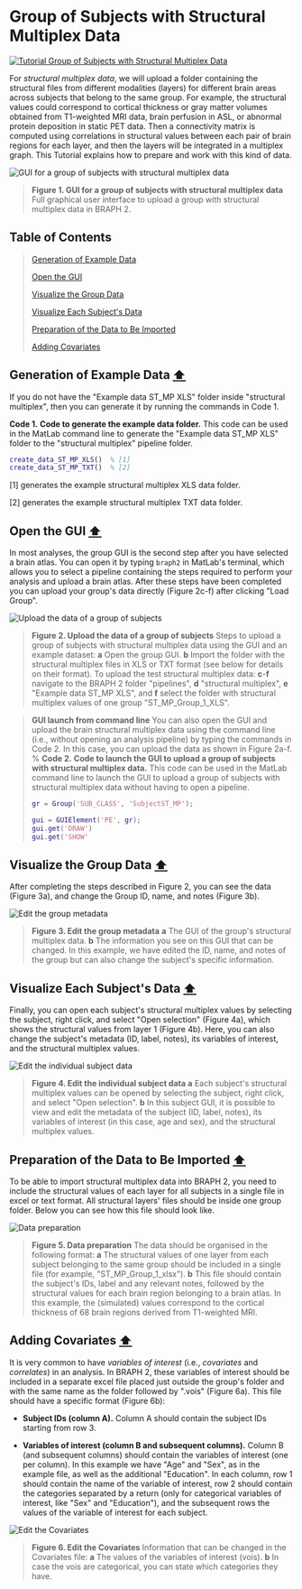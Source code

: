 # Group of Subjects with Structural Multiplex Data

[![Tutorial Group of Subjects with Structural Multiplex Data](https://img.shields.io/badge/PDF-Download-red?style=flat-square&logo=adobe-acrobat-reader)](tut_gr_st_mp.pdf)

For *structural multiplex data*, we will upload a folder containing the structural files from different modalities (layers) for different brain areas across subjects that belong to the same group. For example, the structural values could correspond to cortical thickness or gray matter volumes obtained from T1-weighted MRI data, brain perfusion in ASL, or abnormal protein deposition in static PET data. Then a connectivity matrix is computed using correlations in structural values between each pair of brain regions for each layer, and then the layers will be integrated in a multiplex graph. This Tutorial explains how to prepare and work with this kind of data.


<img src="fig01.jpg" alt="GUI for a group of subjects with structural multiplex data">

> **Figure 1. GUI for a group of subjects with structural multiplex data**
> Full graphical user interface to upload a group with structural multiplex data in BRAPH 2.

## Table of Contents
> [Generation of Example Data](#Generation-of-Example-Data)
>
> [Open the GUI](#Open-the-GUI)
>
> [Visualize the Group Data](#Visualize-the-Group-Data)
>
> [Visualize Each Subject's Data](#Visualize-Each-Subjects-Data)
>
> [Preparation of the Data to Be Imported](#Preparation-of-the-Data-to-Be-Imported)
>
> [Adding Covariates](#Adding-Covariates)
>




<a id="Generation-of-Example-Data"></a>
## Generation of Example Data  [⬆](#Table-of-Contents)

If you do not have the "Example data ST_MP XLS" folder inside "structural multiplex", then you can generate it by running the commands in Code 1.

**Code 1.** **Code to generate the example data folder.**
		This code can be used in the MatLab command line to generate the "Example data ST_MP XLS" folder to the "structural multiplex" pipeline folder.
````matlab
create_data_ST_MP_XLS()  % [1]
create_data_ST_MP_TXT()  % [2]
````

[1] generates the example structural multiplex XLS data folder.

[2] generates the example structural multiplex TXT data folder.


<a id="Open-the-GUI"></a>
## Open the GUI  [⬆](#Table-of-Contents)

In most analyses, the group GUI is the second step after you have selected a brain atlas. You can open it by typing `braph2` in MatLab's terminal, which allows you to select a pipeline containing the steps required to perform your analysis and upload a brain atlas. After these steps have been completed you can upload your group's data directly (Figure 2c-f) after clicking "Load Group". 



<img src="fig02.jpg" alt="Upload the data of a group of subjects">

> **Figure 2. Upload the data of a group of subjects**
> Steps to upload a group of subjects with structural multiplex data using the GUI and an example dataset: 
> 	**a** Open the group GUI.
> 	**b** Import the folder with the structural multiplex files in XLS or TXT format (see below for details on their format).
> 	To upload the test structural multiplex data:
> 	**c**-**f** navigate to the BRAPH 2 folder "pipelines", **d** "structural multiplex",  **e** "Example data ST_MP XLS", and **f** select the folder with structural multiplex values of one group "ST_MP_Group_1_XLS".


> **GUI launch from command line**
> You can also open the GUI and upload the brain structural multiplex data using the command line (i.e., without opening an analysis pipeline) by typing the commands in Code 2. In this case, you can upload the data as shown in Figure 2a-f.
> %
> **Code 2.** **Code to launch the GUI to upload a group of subjects with structural multiplex data.**
> 		This code can be used in the MatLab command line to launch the GUI to upload a group of subjects with structural multiplex data without having to open a pipeline.
> ````matlab
> gr = Group('SUB_CLASS', 'SubjectST_MP');
> 
> gui = GUIElement('PE', gr);
> gui.get('DRAW')
> gui.get('SHOW'
> ````

<a id="Visualize-the-Group-Data"></a>
## Visualize the Group Data  [⬆](#Table-of-Contents)

After completing the steps described in Figure 2, you can see the data (Figure 3a), and change the Group ID, name, and notes (Figure 3b). 



<img src="fig03.jpg" alt="Edit the group metadata">

> **Figure 3. Edit the group metadata**
> **a** The GUI of the group's structural multiplex data. 
> 	**b** The information you see on this GUI that can be changed. In this example, we have edited the ID, name, and notes of the group but can also change the subject's specific information.

<a id="Visualize-Each-Subjects-Data"></a>
## Visualize Each Subject's Data  [⬆](#Table-of-Contents)

Finally, you can open each subject's structural multiplex values by selecting the subject, right click, and select "Open selection" (Figure 4a), which shows the structural values from layer 1 (Figure 4b). Here, you can also change the subject's metadata (ID, label, notes), its variables of interest, and the structural multiplex values.



<img src="fig04.jpg" alt="Edit the individual subject data">

> **Figure 4. Edit the individual subject data**
> **a**  Each subject's structural multiplex values can be opened by selecting the subject, right click, and select "Open selection".
> 	**b** In this subject GUI, it is possible to view and edit the metadata of the subject (ID, label, notes), its variables of interest (in this case, age and sex), and the structural multiplex values.


<a id="Preparation-of-the-Data-to-Be-Imported"></a>
## Preparation of the Data to Be Imported  [⬆](#Table-of-Contents)

To be able to import structural multiplex data into BRAPH 2, you need to include the structural values of each layer for all subjects in a single file in excel or text format. All structural layers' files should be inside one group folder. Below you can see how this file should look like.



<img src="fig05.jpg" alt="Data preparation">

> **Figure 5. Data preparation**
> The data should be organised in the following format:
> 	**a** The structural values of one layer from each subject belonging to the same group should be included in a single file (for example, "ST_MP_Group_1_xlsx"). 
> 	**b** This file should contain the subject's IDs, label and any relevant notes, followed by the structural values for each brain region belonging to a brain atlas. In this example, the (simulated) values correspond to the cortical thickness of 68 brain regions derived from T1-weighted MRI.

<a id="Adding-Covariates"></a>
## Adding Covariates  [⬆](#Table-of-Contents)


	
It is very common to have *variables of interest* (i.e., *covariates* and *correlates*) in an analysis. In BRAPH 2, 
these variables of interest should be included in a separate excel file placed just outside the group's folder and with the same name as the folder followed by ".vois" (Figure 6a). This file should have a specific format (Figure 6b):


- **Subject IDs (column A).**
Column A should contain the subject IDs starting from row 3.

- **Variables of interest (column B and subsequent columns).**
Column B (and subsequent columns) should contain the variables of interest (one per column). 
In this example we have "Age" and "Sex", as in the example file, as well as the additional "Education".
In each column, row 1 should contain the name of the variable of interest, row 2 should contain the categories separated by a return (only for categorical variables of interest, like "Sex" and "Education"), and the subsequent rows the values of the variable of interest for each subject.



<img src="fig06.jpg" alt="Edit the Covariates">

> **Figure 6. Edit the Covariates**
> Information that can be changed in the Covariates file: 
> 	**a** The values of the variables of interest (vois).
> 	**b** In case the vois are categorical, you can state which categories they have.
